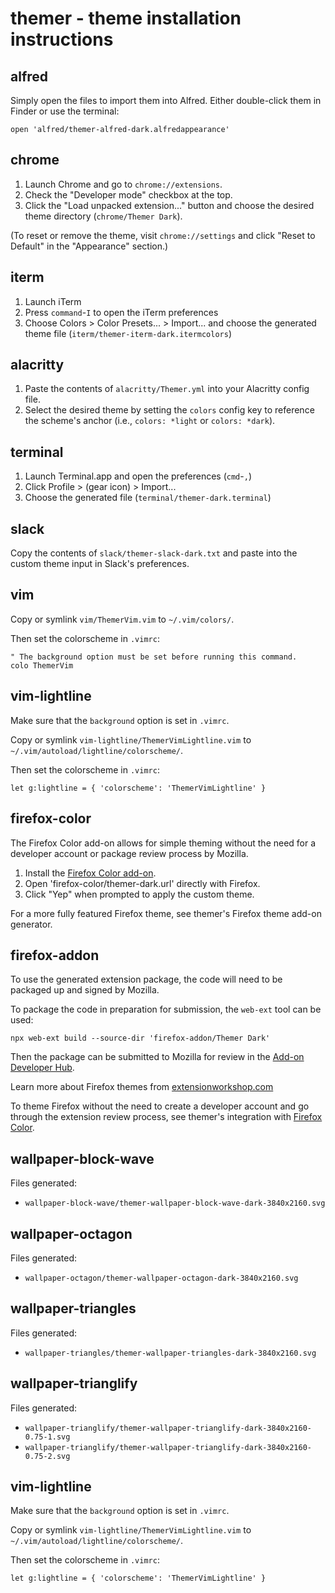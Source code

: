 # themer - theme installation instructions

## alfred

Simply open the files to import them into Alfred. Either double-click them in Finder or use the terminal:

    open 'alfred/themer-alfred-dark.alfredappearance'

## chrome

1. Launch Chrome and go to `chrome://extensions`.
2. Check the "Developer mode" checkbox at the top.
3. Click the "Load unpacked extension..." button and choose the desired theme directory (`chrome/Themer Dark`).

(To reset or remove the theme, visit `chrome://settings` and click "Reset to Default" in the "Appearance" section.)

## iterm

1. Launch iTerm
2. Press `command`-`I` to open the iTerm preferences
3. Choose Colors > Color Presets... > Import... and choose the generated theme file (`iterm/themer-iterm-dark.itermcolors`)

## alacritty

1. Paste the contents of `alacritty/Themer.yml` into your Alacritty config file.
2. Select the desired theme by setting the `colors` config key to reference the scheme's anchor (i.e., `colors: *light` or `colors: *dark`).

## terminal

1. Launch Terminal.app and open the preferences (`cmd`-`,`)
2. Click Profile > (gear icon) > Import...
3. Choose the generated file (`terminal/themer-dark.terminal`)

## slack

Copy the contents of `slack/themer-slack-dark.txt` and paste into the custom theme input in Slack's preferences.

## vim

Copy or symlink `vim/ThemerVim.vim` to `~/.vim/colors/`.

Then set the colorscheme in `.vimrc`:

    " The background option must be set before running this command.
    colo ThemerVim

## vim-lightline

Make sure that the `background` option is set in `.vimrc`.

Copy or symlink `vim-lightline/ThemerVimLightline.vim` to `~/.vim/autoload/lightline/colorscheme/`.

Then set the colorscheme in `.vimrc`:

    let g:lightline = { 'colorscheme': 'ThemerVimLightline' }

## firefox-color

The Firefox Color add-on allows for simple theming without the need for a developer account or package review process by Mozilla.

1. Install the [Firefox Color add-on](https://addons.mozilla.org/en-US/firefox/addon/firefox-color/).
2. Open 'firefox-color/themer-dark.url' directly with Firefox.
3. Click "Yep" when prompted to apply the custom theme.

For a more fully featured Firefox theme, see themer's Firefox theme add-on generator.

## firefox-addon

To use the generated extension package, the code will need to be packaged up and signed by Mozilla.

To package the code in preparation for submission, the `web-ext` tool can be used:

    npx web-ext build --source-dir 'firefox-addon/Themer Dark'

Then the package can be submitted to Mozilla for review in the [Add-on Developer Hub](https://addons.mozilla.org/en-US/developers/addon/submit/distribution).

Learn more about Firefox themes from [extensionworkshop.com](https://extensionworkshop.com/documentation/themes/)

To theme Firefox without the need to create a developer account and go through the extension review process, see themer's integration with [Firefox Color](https://color.firefox.com).

## wallpaper-block-wave

Files generated:

* `wallpaper-block-wave/themer-wallpaper-block-wave-dark-3840x2160.svg`

## wallpaper-octagon

Files generated:

* `wallpaper-octagon/themer-wallpaper-octagon-dark-3840x2160.svg`

## wallpaper-triangles

Files generated:

* `wallpaper-triangles/themer-wallpaper-triangles-dark-3840x2160.svg`

## wallpaper-trianglify

Files generated:

* `wallpaper-trianglify/themer-wallpaper-trianglify-dark-3840x2160-0.75-1.svg`
* `wallpaper-trianglify/themer-wallpaper-trianglify-dark-3840x2160-0.75-2.svg`

## vim-lightline

Make sure that the `background` option is set in `.vimrc`.

Copy or symlink `vim-lightline/ThemerVimLightline.vim` to `~/.vim/autoload/lightline/colorscheme/`.

Then set the colorscheme in `.vimrc`:

    let g:lightline = { 'colorscheme': 'ThemerVimLightline' }